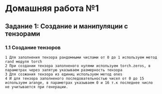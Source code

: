 # Домашняя работа №1
## Задание 1: Создание и манипуляции с тензорами
### 1.1 Создание тензоров

```
1 Для заполнения тензора рандомными числами от 0 до 1 используем метод rand модуля torch 
2 При создании тензора заполненого нулями используем torch.zeros, в параметрах через запятую указываем размерность тензора 
3 Для созжания тензора из единиц используем метод ones      
4 И для тензора заполненого последовательностью чисел от 0 до 15 используем arange, в параметрах указываем 0 и 16 т.к последнее число не учитывается при генерации.
```
